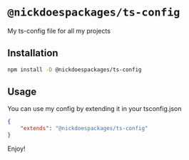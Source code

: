 # `@nickdoespackages/ts-config`
My ts-config file for all my projects

## Installation

```sh
npm install -D @nickdoespackages/ts-config
```

## Usage

You can use my config by extending it in your tsconfig.json

```json
{
    "extends": "@nickdoespackages/ts-config"
}
```

Enjoy!
